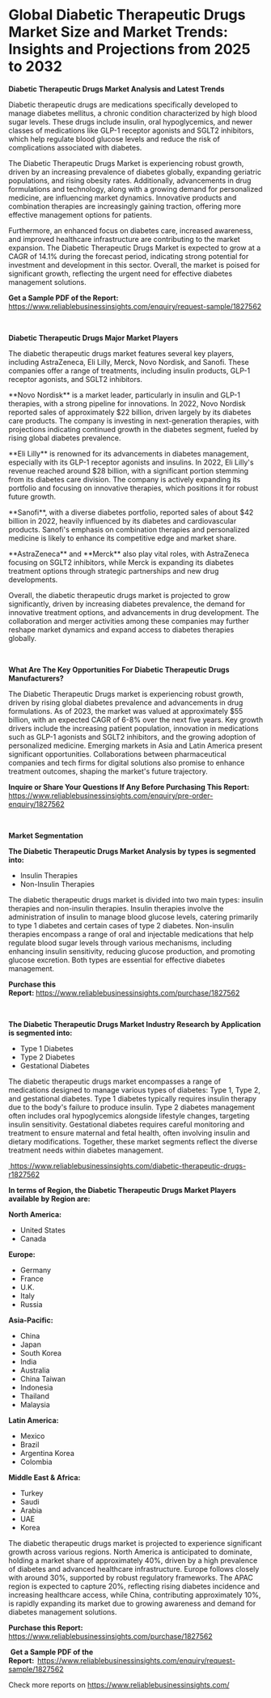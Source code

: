 <p><h1>Global Diabetic Therapeutic Drugs Market Size and Market Trends: Insights and Projections from 2025 to 2032</h1></p><p><strong>Diabetic Therapeutic Drugs Market Analysis and Latest Trends</strong></p>
<p><p>Diabetic therapeutic drugs are medications specifically developed to manage diabetes mellitus, a chronic condition characterized by high blood sugar levels. These drugs include insulin, oral hypoglycemics, and newer classes of medications like GLP-1 receptor agonists and SGLT2 inhibitors, which help regulate blood glucose levels and reduce the risk of complications associated with diabetes.</p><p>The Diabetic Therapeutic Drugs Market is experiencing robust growth, driven by an increasing prevalence of diabetes globally, expanding geriatric populations, and rising obesity rates. Additionally, advancements in drug formulations and technology, along with a growing demand for personalized medicine, are influencing market dynamics. Innovative products and combination therapies are increasingly gaining traction, offering more effective management options for patients.</p><p>Furthermore, an enhanced focus on diabetes care, increased awareness, and improved healthcare infrastructure are contributing to the market expansion. The Diabetic Therapeutic Drugs Market is expected to grow at a CAGR of 14.1% during the forecast period, indicating strong potential for investment and development in this sector. Overall, the market is poised for significant growth, reflecting the urgent need for effective diabetes management solutions.</p></p>
<p><strong>Get a Sample PDF of the Report:&nbsp;</strong> <a href="https://www.reliablebusinessinsights.com/enquiry/request-sample/1827562?utm_campaign=2278&utm_medium=2&utm_source=Github&utm_content=ia&utm_term=09032025&utm_id=diabetic-therapeutic-drugs">https://www.reliablebusinessinsights.com/enquiry/request-sample/1827562</a></p>
<p>&nbsp;</p>
<p><strong>Diabetic Therapeutic Drugs Major Market Players</strong></p>
<p><p>The diabetic therapeutic drugs market features several key players, including AstraZeneca, Eli Lilly, Merck, Novo Nordisk, and Sanofi. These companies offer a range of treatments, including insulin products, GLP-1 receptor agonists, and SGLT2 inhibitors.</p><p>**Novo Nordisk** is a market leader, particularly in insulin and GLP-1 therapies, with a strong pipeline for innovations. In 2022, Novo Nordisk reported sales of approximately $22 billion, driven largely by its diabetes care products. The company is investing in next-generation therapies, with projections indicating continued growth in the diabetes segment, fueled by rising global diabetes prevalence.</p><p>**Eli Lilly** is renowned for its advancements in diabetes management, especially with its GLP-1 receptor agonists and insulins. In 2022, Eli Lilly's revenue reached around $28 billion, with a significant portion stemming from its diabetes care division. The company is actively expanding its portfolio and focusing on innovative therapies, which positions it for robust future growth.</p><p>**Sanofi**, with a diverse diabetes portfolio, reported sales of about $42 billion in 2022, heavily influenced by its diabetes and cardiovascular products. Sanofi's emphasis on combination therapies and personalized medicine is likely to enhance its competitive edge and market share.</p><p>**AstraZeneca** and **Merck** also play vital roles, with AstraZeneca focusing on SGLT2 inhibitors, while Merck is expanding its diabetes treatment options through strategic partnerships and new drug developments.</p><p>Overall, the diabetic therapeutic drugs market is projected to grow significantly, driven by increasing diabetes prevalence, the demand for innovative treatment options, and advancements in drug development. The collaboration and merger activities among these companies may further reshape market dynamics and expand access to diabetes therapies globally.</p></p>
<p>&nbsp;</p>
<p><strong>What Are The Key Opportunities For Diabetic Therapeutic Drugs Manufacturers?</strong></p>
<p><p>The Diabetic Therapeutic Drugs market is experiencing robust growth, driven by rising global diabetes prevalence and advancements in drug formulations. As of 2023, the market was valued at approximately $55 billion, with an expected CAGR of 6-8% over the next five years. Key growth drivers include the increasing patient population, innovation in medications such as GLP-1 agonists and SGLT2 inhibitors, and the growing adoption of personalized medicine. Emerging markets in Asia and Latin America present significant opportunities. Collaborations between pharmaceutical companies and tech firms for digital solutions also promise to enhance treatment outcomes, shaping the market's future trajectory.</p></p>
<p><strong>Inquire or Share Your Questions If Any Before Purchasing This Report:</strong> <a href="https://www.reliablebusinessinsights.com/enquiry/pre-order-enquiry/1827562?utm_campaign=2278&utm_medium=2&utm_source=Github&utm_content=ia&utm_term=09032025&utm_id=diabetic-therapeutic-drugs">https://www.reliablebusinessinsights.com/enquiry/pre-order-enquiry/1827562</a></p>
<p>&nbsp;</p>
<p><strong>Market Segmentation</strong></p>
<p><strong>The Diabetic Therapeutic Drugs Market Analysis by types is segmented into:</strong></p>
<p><ul><li>Insulin Therapies</li><li>Non-Insulin Therapies</li></ul></p>
<p><p>The diabetic therapeutic drugs market is divided into two main types: insulin therapies and non-insulin therapies. Insulin therapies involve the administration of insulin to manage blood glucose levels, catering primarily to type 1 diabetes and certain cases of type 2 diabetes. Non-insulin therapies encompass a range of oral and injectable medications that help regulate blood sugar levels through various mechanisms, including enhancing insulin sensitivity, reducing glucose production, and promoting glucose excretion. Both types are essential for effective diabetes management.</p></p>
<p><strong>Purchase this Report:&nbsp;</strong><a href="https://www.reliablebusinessinsights.com/purchase/1827562?utm_campaign=2278&utm_medium=2&utm_source=Github&utm_content=ia&utm_term=09032025&utm_id=diabetic-therapeutic-drugs">https://www.reliablebusinessinsights.com/purchase/1827562</a></p>
<p>&nbsp;</p>
<p><strong>The Diabetic Therapeutic Drugs Market Industry Research by Application is segmented into:</strong></p>
<p><ul><li>Type 1 Diabetes</li><li>Type 2 Diabetes</li><li>Gestational Diabetes</li></ul></p>
<p><p>The diabetic therapeutic drugs market encompasses a range of medications designed to manage various types of diabetes: Type 1, Type 2, and gestational diabetes. Type 1 diabetes typically requires insulin therapy due to the body's failure to produce insulin. Type 2 diabetes management often includes oral hypoglycemics alongside lifestyle changes, targeting insulin sensitivity. Gestational diabetes requires careful monitoring and treatment to ensure maternal and fetal health, often involving insulin and dietary modifications. Together, these market segments reflect the diverse treatment needs within diabetes management.</p></p>
<p><a href="https://www.reliablebusinessinsights.com/diabetic-therapeutic-drugs-r1827562?utm_campaign=2278&utm_medium=2&utm_source=Github&utm_content=ia&utm_term=09032025&utm_id=diabetic-therapeutic-drugs">&nbsp;https://www.reliablebusinessinsights.com/diabetic-therapeutic-drugs-r1827562</a></p>
<p><strong>In terms of Region, the Diabetic Therapeutic Drugs Market Players available by Region are:</strong></p>
<p>
    <p> <strong> North America: </strong>
        <ul>
            <li>United States</li>
            <li>Canada</li>
        </ul>
        </p> 
    <p> <strong> Europe: </strong>
        <ul>
            <li>Germany</li>
            <li>France</li>
            <li>U.K.</li>
            <li>Italy</li>
            <li>Russia</li>
        </ul>
        </p> 
    <p> <strong> Asia-Pacific: </strong>
        <ul>
            <li>China</li>
            <li>Japan</li>
            <li>South Korea</li>
            <li>India</li>
            <li>Australia</li>
            <li>China Taiwan</li>
            <li>Indonesia</li>
            <li>Thailand</li>
            <li>Malaysia</li>
        </ul>
        </p> 
    <p> <strong> Latin America: </strong>
        <ul>
            <li>Mexico</li>
            <li>Brazil</li>
            <li>Argentina Korea</li>
            <li>Colombia</li>
        </ul>
        </p> 
    <p> <strong> Middle East & Africa: </strong>
        <ul>
            <li>Turkey</li>
            <li>Saudi</li>
            <li>Arabia</li>
            <li>UAE</li>
            <li>Korea</li>
        </ul>
    </p>
    </p>
<p><p>The diabetic therapeutic drugs market is projected to experience significant growth across various regions. North America is anticipated to dominate, holding a market share of approximately 40%, driven by a high prevalence of diabetes and advanced healthcare infrastructure. Europe follows closely with around 30%, supported by robust regulatory frameworks. The APAC region is expected to capture 20%, reflecting rising diabetes incidence and increasing healthcare access, while China, contributing approximately 10%, is rapidly expanding its market due to growing awareness and demand for diabetes management solutions.</p></p>
<p><strong>Purchase this Report: </strong><a href="https://www.reliablebusinessinsights.com/purchase/1827562?utm_campaign=2278&utm_medium=2&utm_source=Github&utm_content=ia&utm_term=09032025&utm_id=diabetic-therapeutic-drugs">https://www.reliablebusinessinsights.com/purchase/1827562</a></p>
<p>&nbsp;<strong>Get a Sample PDF of the Report:&nbsp;&nbsp;</strong><a href="https://www.reliablebusinessinsights.com/enquiry/request-sample/1827562?utm_campaign=2278&utm_medium=2&utm_source=Github&utm_content=ia&utm_term=09032025&utm_id=diabetic-therapeutic-drugs">https://www.reliablebusinessinsights.com/enquiry/request-sample/1827562</a></p>
<p><strong></strong></p>
<p>Check more reports on <a href="https://www.reliablebusinessinsights.com/?utm_campaign=2278&utm_medium=2&utm_source=Github&utm_content=ia&utm_term=09032025&utm_id=diabetic-therapeutic-drugs">https://www.reliablebusinessinsights.com/</a></p>
